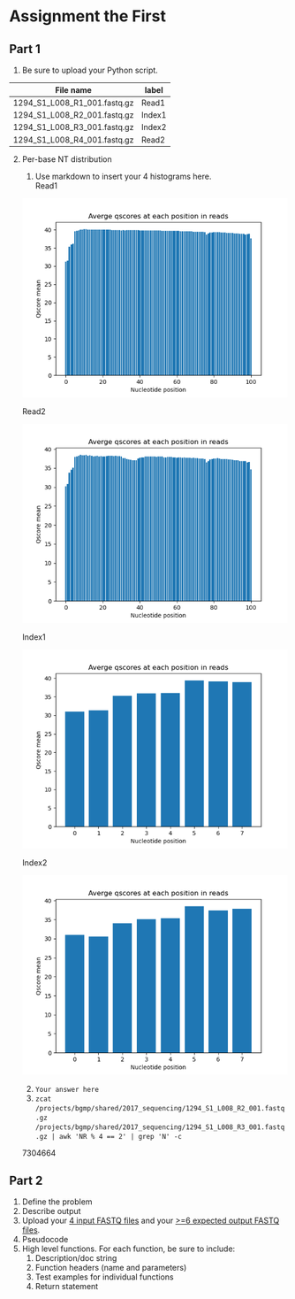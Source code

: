 # Assignment the First

## Part 1
1. Be sure to upload your Python script.

| File name | label |
|---|---|
| 1294_S1_L008_R1_001.fastq.gz | Read1 |
| 1294_S1_L008_R2_001.fastq.gz | Index1 |
| 1294_S1_L008_R3_001.fastq.gz | Index2 |
| 1294_S1_L008_R4_001.fastq.gz | Read2 |

2. Per-base NT distribution
    1. Use markdown to insert your 4 histograms here.  
    Read1  
    
    ![Read 1](https://github.com/2020-bgmp/demultiplexing-derrik-gratz/blob/master/Assignment-the-first/read1.png)  
    
    Read2  
    
    ![Read 2](https://github.com/2020-bgmp/demultiplexing-derrik-gratz/blob/master/Assignment-the-first/read2.png)  
    
    Index1  
    
    ![Index 1](https://github.com/2020-bgmp/demultiplexing-derrik-gratz/blob/master/Assignment-the-first/index1.png)  
    
    Index2  
    
    ![Index 2](https://github.com/2020-bgmp/demultiplexing-derrik-gratz/blob/master/Assignment-the-first/index2.png)  
    
    2. ```Your answer here```
    3. ```zcat /projects/bgmp/shared/2017_sequencing/1294_S1_L008_R2_001.fastq.gz /projects/bgmp/shared/2017_sequencing/1294_S1_L008_R3_001.fastq.gz | awk 'NR % 4 == 2' | grep 'N' -c```
    
    7304664
    
## Part 2
1. Define the problem
2. Describe output
3. Upload your [4 input FASTQ files](../TEST-input_FASTQ) and your [>=6 expected output FASTQ files](../TEST-output_FASTQ).
4. Pseudocode
5. High level functions. For each function, be sure to include:
    1. Description/doc string
    2. Function headers (name and parameters)
    3. Test examples for individual functions
    4. Return statement
